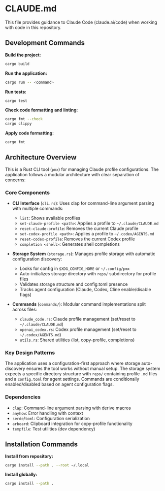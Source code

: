 # CLAUDE.md

This file provides guidance to Claude Code (claude.ai/code) when working with code in this repository.

## Development Commands

**Build the project:**
```bash
cargo build
```

**Run the application:**
```bash
cargo run -- <command>
```

**Run tests:**
```bash
cargo test
```

**Check code formatting and linting:**
```bash
cargo fmt --check
cargo clippy
```

**Apply code formatting:**
```bash
cargo fmt
```

## Architecture Overview

This is a Rust CLI tool (`pmx`) for managing Claude profile configurations. The application follows a modular architecture with clear separation of concerns:

### Core Components

- **CLI Interface** (`cli.rs`): Uses clap for command-line argument parsing with multiple commands:
  - `list`: Shows available profiles
  - `set-claude-profile <path>`: Applies a profile to `~/.claude/CLAUDE.md`
  - `reset-claude-profile`: Removes the current Claude profile
  - `set-codex-profile <path>`: Applies a profile to `~/.codex/AGENTS.md`
  - `reset-codex-profile`: Removes the current Codex profile
  - `completion <shell>`: Generates shell completions

- **Storage System** (`storage.rs`): Manages profile storage with automatic configuration discovery:
  - Looks for config in `$XDG_CONFIG_HOME` or `~/.config/pmx`
  - Auto-initializes storage directory with `repo/` subdirectory for profile files
  - Validates storage structure and config.toml presence
  - Tracks agent configuration (Claude, Codex, Cline enable/disable flags)

- **Commands** (`commands/`): Modular command implementations split across files:
  - `claude_code.rs`: Claude profile management (set/reset to `~/.claude/CLAUDE.md`)
  - `openai_codex.rs`: Codex profile management (set/reset to `~/.codex/AGENTS.md`)
  - `utils.rs`: Shared utilities (list, copy-profile, completions)

### Key Design Patterns

The application uses a configuration-first approach where storage auto-discovery ensures the tool works without manual setup. The storage system expects a specific directory structure with `repo/` containing profile `.md` files and a `config.toml` for agent settings. Commands are conditionally enabled/disabled based on agent configuration flags.

### Dependencies

- `clap`: Command-line argument parsing with derive macros
- `anyhow`: Error handling with context
- `serde`/`toml`: Configuration serialization  
- `arboard`: Clipboard integration for copy-profile functionality
- `tempfile`: Test utilities (dev dependency)

## Installation Commands

**Install from repository:**
```bash
cargo install --path . --root ~/.local
```

**Install globally:**
```bash
cargo install --path .
```